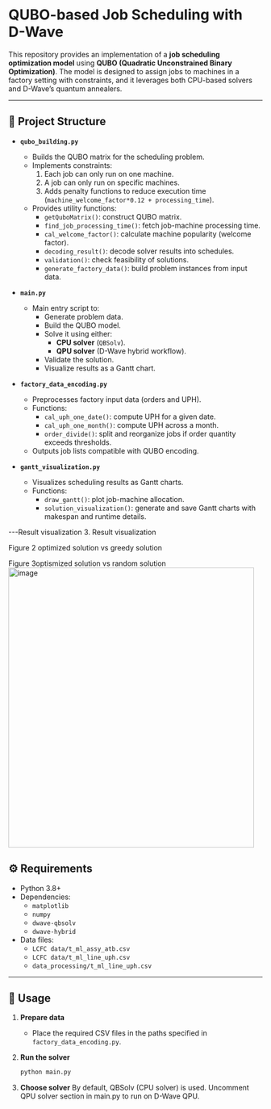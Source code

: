# QUBO-based Job Scheduling with D-Wave

This repository provides an implementation of a **job scheduling optimization model** using **QUBO (Quadratic Unconstrained Binary Optimization)**. The model is designed to assign jobs to machines in a factory setting with constraints, and it leverages both CPU-based solvers and D-Wave’s quantum annealers.

---

## 📂 Project Structure

- **`qubo_building.py`**
  - Builds the QUBO matrix for the scheduling problem.
  - Implements constraints:
    1. Each job can only run on one machine.
    2. A job can only run on specific machines.
    3. Adds penalty functions to reduce execution time (`machine_welcome_factor*0.12 + processing_time`).
  - Provides utility functions:
    - `getQuboMatrix()`: construct QUBO matrix.
    - `find_job_processing_time()`: fetch job-machine processing time.
    - `cal_welcome_factor()`: calculate machine popularity (welcome factor).
    - `decoding_result()`: decode solver results into schedules.
    - `validation()`: check feasibility of solutions.
    - `generate_factory_data()`: build problem instances from input data.

- **`main.py`**
  - Main entry script to:
    - Generate problem data.
    - Build the QUBO model.
    - Solve it using either:
      - **CPU solver** (`QBSolv`).
      - **QPU solver** (D-Wave hybrid workflow).
    - Validate the solution.
    - Visualize results as a Gantt chart.

- **`factory_data_encoding.py`**
  - Preprocesses factory input data (orders and UPH).
  - Functions:
    - `cal_uph_one_date()`: compute UPH for a given date.
    - `cal_uph_one_month()`: compute UPH across a month.
    - `order_divide()`: split and reorganize jobs if order quantity exceeds thresholds.
  - Outputs job lists compatible with QUBO encoding.

- **`gantt_visualization.py`**
  - Visualizes scheduling results as Gantt charts.
  - Functions:
    - `draw_gantt()`: plot job-machine allocation.
    - `solution_visualization()`: generate and save Gantt charts with makespan and runtime details.

---Result visualization
3. Result visualization
 
Figure 2 optimized solution vs greedy solution
 
Figure 3optismized solution vs random solution
<img width="487" height="555" alt="image" src="https://github.com/user-attachments/assets/1d111e81-205b-4058-8f4d-be31bb9b137b" />



## ⚙️ Requirements

- Python 3.8+
- Dependencies:
  - `matplotlib`
  - `numpy`
  - `dwave-qbsolv`
  - `dwave-hybrid`
- Data files:
  - `LCFC data/t_ml_assy_atb.csv`
  - `LCFC data/t_ml_line_uph.csv`
  - `data_processing/t_ml_line_uph.csv`

---

## 🚀 Usage

1. **Prepare data**
   - Place the required CSV files in the paths specified in `factory_data_encoding.py`.

2. **Run the solver**
   ```bash
   python main.py

3. **Choose solver**
By default, QBSolv (CPU solver) is used.
Uncomment QPU solver section in main.py to run on D-Wave QPU.

   
